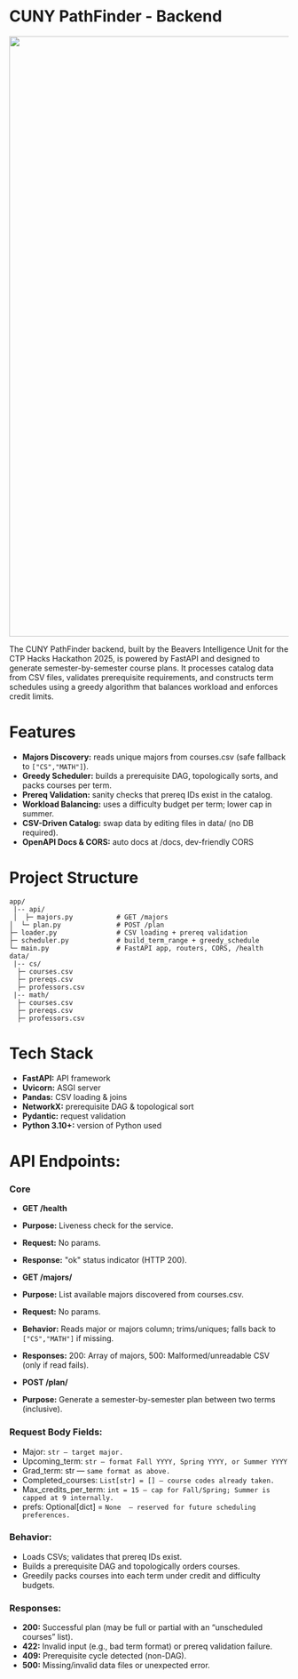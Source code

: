 # CUNY PathFinder - Backend
<div align="center"><img width="1920" height="1080" alt="CTP Hacks Presentation" src="https://github.com/user-attachments/assets/7c872add-b904-468f-9933-064d8f63f8ff"/></div>

The CUNY PathFinder backend, built by the Beavers Intelligence Unit for the CTP Hacks Hackathon 2025, is powered by FastAPI and designed to generate semester-by-semester course plans. It processes catalog data from CSV files, validates prerequisite requirements, and constructs term schedules using a greedy algorithm that balances workload and enforces credit limits.


# Features
- **Majors Discovery:** reads unique majors from courses.csv (safe fallback to ```["CS","MATH"]```).
- **Greedy Scheduler:** builds a prerequisite DAG, topologically sorts, and packs courses per term.
- **Prereq Validation:** sanity checks that prereq IDs exist in the catalog.
- **Workload Balancing:** uses a difficulty budget per term; lower cap in summer.
- **CSV-Driven Catalog:** swap data by editing files in data/ (no DB required).
- **OpenAPI Docs & CORS:** auto docs at /docs, dev-friendly CORS


# Project Structure
```
app/
 |-- api/
 │  ├─ majors.py           # GET /majors
│  └─ plan.py              # POST /plan
├─ loader.py               # CSV loading + prereq validation
├─ scheduler.py            # build_term_range + greedy_schedule
└─ main.py                 # FastAPI app, routers, CORS, /health
data/
 |-- cs/
  ├─ courses.csv
  ├─ prereqs.csv
  ├─ professors.csv
 |-- math/
  ├─ courses.csv
  ├─ prereqs.csv
  ├─ professors.csv
```


# Tech Stack
- **FastAPI:** API framework
- **Uvicorn:** ASGI server
- **Pandas:** CSV loading & joins
- **NetworkX:** prerequisite DAG & topological sort
- **Pydantic:** request validation
- **Python 3.10+:** version of Python used


# API Endpoints: 
### Core
- **GET /health**
 - **Purpose:** Liveness check for the service.
 - **Request:** No params.
 - **Response:** "ok" status indicator (HTTP 200).


- **GET /majors/**
 - **Purpose:** List available majors discovered from courses.csv.
 - **Request:** No params.
 - **Behavior:** Reads major or majors column; trims/uniques; falls back to ```["CS","MATH"]``` if missing.
 - **Responses:** 200: Array of majors, 500: Malformed/unreadable CSV (only if read fails).

- **POST /plan/**
 - **Purpose:** Generate a semester-by-semester plan between two terms (inclusive).

### Request Body Fields:
- Major: ```str — target major.```
- Upcoming_term: ```str — format Fall YYYY, Spring YYYY, or Summer YYYY``` 
- Grad_term: str — ```same format as above.```
- Completed_courses: ```List[str] = [] — course codes already taken.```
- Max_credits_per_term: ```int = 15 — cap for Fall/Spring; Summer is capped at 9 internally.```
- prefs: Optional[dict] = ```None  — reserved for future scheduling preferences.```

### Behavior:
- Loads CSVs; validates that prereq IDs exist.
- Builds a prerequisite DAG and topologically orders courses.
- Greedily packs courses into each term under credit and difficulty budgets.

### Responses:
 - **200:** Successful plan (may be full or partial with an “unscheduled courses” list).
 - **422:** Invalid input (e.g., bad term format) or prereq validation failure.
 - **409:** Prerequisite cycle detected (non-DAG).
 - **500:** Missing/invalid data files or unexpected error.
